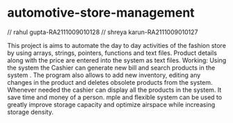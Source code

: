 # automotive-store-management
// rahul gupta-RA2111009010128
// shreya karun-RA2111009010127




This project is aims to automate the day to day activities of the fashion store by using arrays, strings, pointers, functions and text files.
Product details along with the price are entered into the system as text files.
Working:
Using the system the Cashier can generate new bill and search products in the system   .
The program also allows to add new inventory, editing any changes in the product and deletes obsolete products from the system. 
Whenever needed the cashier can display all the products in the system.
It save time and money of a person.
mple and flexible system can be used to greatly improve storage capacity and optimize airspace while increasing storage density.
